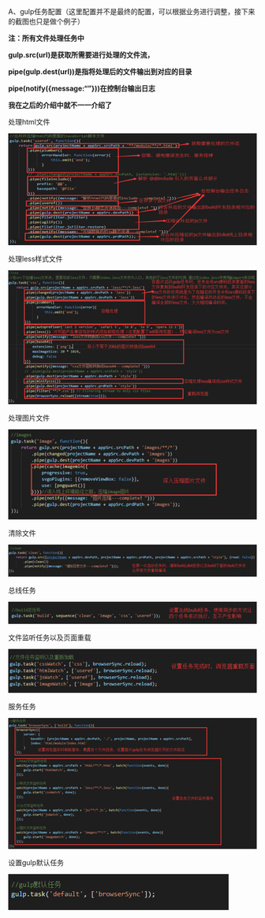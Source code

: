 A、gulp任务配置（这里配置并不是最终的配置，可以根据业务进行调整，接下来的截图也只是做个例子）

**注：所有文件处理任务中**

**gulp.src\(url\)是获取所需要进行处理的文件流，**

**pipe\(gulp.dest\(url\)\)是指将处理后的文件输出到对应的目录**

**pipe\(notify\({message:“”}\)\)在控制台输出日志**

**我在之后的介绍中就不一一介绍了**

处理html文件

![](/assets/import2.png)

处理less样式文件

![](/assets/import9.png)

处理图片文件

![](/assets/import10.png)

清除文件

![](/assets/import11.png)

总线任务

![](/assets/import12.png)

文件监听任务以及页面重载

![](/assets/import13.png)

服务任务

![](/assets/import14.png)

设置gulp默认任务

![](/assets/import15.png)





